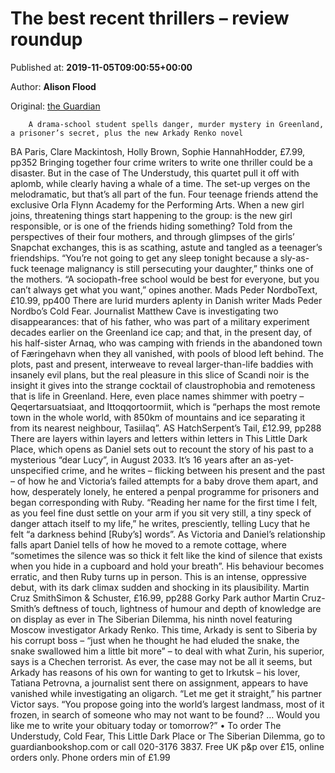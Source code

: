 
# The best recent thrillers – review roundup

Published at: **2019-11-05T09:00:55+00:00**

Author: **Alison Flood**

Original: [the Guardian](https://www.theguardian.com/books/2019/nov/05/thrillers-of-the-month-understudy-cold-fear-their-little-dark-place-siberian-dilemma-alison-flood)


        A drama-school student spells danger, murder mystery in Greenland, a prisoner’s secret, plus the new Arkady Renko novel
      
BA Paris, Clare Mackintosh, Holly Brown, Sophie HannahHodder, £7.99, pp352
Bringing together four crime writers to write one thriller could be a disaster. But in the case of The Understudy, this quartet pull it off with aplomb, while clearly having a whale of a time. The set-up verges on the melodramatic, but that’s all part of the fun. Four teenage friends attend the exclusive Orla Flynn Academy for the Performing Arts. When a new girl joins, threatening things start happening to the group: is the new girl responsible, or is one of the friends hiding something? Told from the perspectives of their four mothers, and through glimpses of the girls’ Snapchat exchanges, this is as scathing, astute and tangled as a teenager’s friendships. “You’re not going to get any sleep tonight because a sly-as-fuck teenage malignancy is still persecuting your daughter,” thinks one of the mothers. “A sociopath-free school would be best for everyone, but you can’t always get what you want,” opines another.
Mads Peder NordboText, £10.99, pp400
There are lurid murders aplenty in Danish writer Mads Peder Nordbo’s Cold Fear. Journalist Matthew Cave is investigating two disappearances: that of his father, who was part of a military experiment decades earlier on the Greenland ice cap; and that, in the present day, of his half-sister Arnaq, who was camping with friends in the abandoned town of Færingehavn when they all vanished, with pools of blood left behind. The plots, past and present, interweave to reveal larger-than-life baddies with insanely evil plans, but the real pleasure in this slice of Scandi noir is the insight it gives into the strange cocktail of claustrophobia and remoteness that is life in Greenland. Here, even place names shimmer with poetry – Qeqertarsuatsiaat, and Ittoqqortoormiit, which is “perhaps the most remote town in the whole world, with 850km of mountains and ice separating it from its nearest neighbour, Tasiilaq”.
AS HatchSerpent’s Tail, £12.99, pp288
There are layers within layers and letters within letters in This Little Dark Place, which opens as Daniel sets out to recount the story of his past to a mysterious “dear Lucy”, in August 2033. It’s 16 years after an as-yet-unspecified crime, and he writes – flicking between his present and the past – of how he and Victoria’s failed attempts for a baby drove them apart, and how, desperately lonely, he entered a penpal programme for prisoners and began corresponding with Ruby. “Reading her name for the first time I felt, as you feel fine dust settle on your arm if you sit very still, a tiny speck of danger attach itself to my life,” he writes, presciently, telling Lucy that he felt “a darkness behind [Ruby’s] words”. As Victoria and Daniel’s relationship falls apart Daniel tells of how he moved to a remote cottage, where “sometimes the silence was so thick it felt like the kind of silence that exists when you hide in a cupboard and hold your breath”. His behaviour becomes erratic, and then Ruby turns up in person. This is an intense, oppressive debut, with its dark climax sudden and shocking in its plausibility.
Martin Cruz SmithSimon & Schuster, £16.99, pp288
Gorky Park author Martin Cruz-Smith’s deftness of touch, lightness of humour and depth of knowledge are on display as ever in The Siberian Dilemma, his ninth novel featuring Moscow investigator Arkady Renko. This time, Arkady is sent to Siberia by his corrupt boss – “just when he thought he had eluded the snake, the snake swallowed him a little bit more” – to deal with what Zurin, his superior, says is a Chechen terrorist. As ever, the case may not be all it seems, but Arkady has reasons of his own for wanting to get to Irkutsk – his lover, Tatiana Petrovna, a journalist sent there on assignment, appears to have vanished while investigating an oligarch. “Let me get it straight,” his partner Victor says. “You propose going into the world’s largest landmass, most of it frozen, in search of someone who may not want to be found? … Would you like me to write your obituary today or tomorrow?”
• To order The Understudy, Cold Fear, This Little Dark Place or The Siberian Dilemma, go to guardianbookshop.com or call 020-3176 3837. Free UK p&p over £15, online orders only. Phone orders min of £1.99
